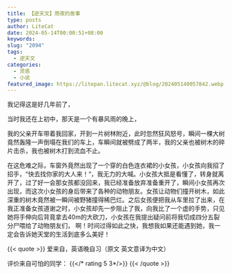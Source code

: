 ```yaml
---
title: 【逆天文】雨夜的故事
type: posts
author: LiteCat
date: 2024-05-14T00:00:51+08:00
keywords: 
slug: "2094"
tags:
  - 逆天文
categories:
  - 灵感
  - 小说
featured_image: https://litepan.litecat.xyz/@blog/202405140057842.webp
---
```


我记得这是好几年前了，

当时我还在上初中，那天是一个有暴风雨的晚上，

我的父亲开车带着我回家，开到一片树林附近，此时忽然狂风怒号，瞬间一棵大树竟然轰隆一声倒塌在我们的车上，车瞬间就被劈成了两半，我的父亲也被树木的碎片击杀，我也被树木打到流血不止。


在这危难之际，车窗外竟然出现了一个穿的白色连衣裙的小女孩，小女孩向我招了招手，“快去找你家的大人来！“，我无力的大喊。小女孩大抵是看懂了，转身就离开了，过了好一会那女孩都没回来，我已经准备放弃准备重开了，瞬间小女孩再次出现，而这次小女孩的身后带来了各种的动物朋友。女孩让动物们撞开树木，如此深重的树木竟然被一瞬间被野猪撞得稀巴烂。之后女孩便把我从车里拉了出来，在我正准备女孩道谢之时，小女孩却先一步阻止了我，向我比了一个虚的手势，只见她将手伸向后背竟拿去40m的大砍刀，小女孩在我提出疑问前将我切成四分五裂分尸喂给了动物朋友们，
啊！时间过得如此之快，我想我如果还能遇到她，我一定会告诉她天堂的生活到底多么美好！


{{< quote >}}
爱来自，英语晚自习（原文 英文意译为中文）

评价来自可怕的同学： {{</* rating 5 3*/>}}
{{< /quote >}}